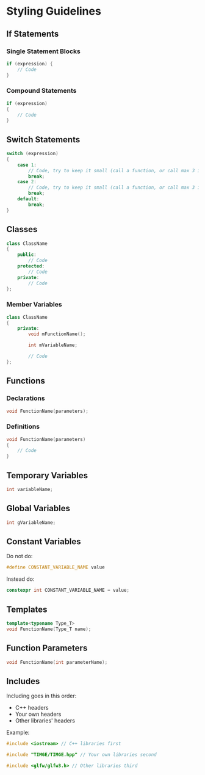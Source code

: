 # Styling Guidelines

## If Statements

### Single Statement Blocks

```cpp
if (expression) {
    // Code
}
```

### Compound Statements

```cpp
if (expression)
{
    // Code
}
```

## Switch Statements

```cpp
switch (expression)
{
    case 1:
        // Code, try to keep it small (call a function, or call max 3 instructions)
        break;
    case 2:
        // Code, try to keep it small (call a function, or call max 3 instructions)
        break;
    default:
        break;
}
```

## Classes

```cpp
class ClassName
{
    public:
        // Code
    protected:
        // Code
    private:
        // Code
};
```

### Member Variables

```cpp
class ClassName
{
    private:
        void mFunctionName();

        int mVariableName;

        // Code
};
```

## Functions

### Declarations

```cpp
void FunctionName(parameters);
```

### Definitions

```cpp
void FunctionName(parameters)
{
    // Code
}
```

## Temporary Variables

```cpp
int variableName;
```

## Global Variables

```cpp
int gVariableName;
```

## Constant Variables

Do not do:

```cpp
#define CONSTANT_VARIABLE_NAME value
```

Instead do:

```cpp
constexpr int CONSTANT_VARIABLE_NAME = value;
```

## Templates

```cpp
template<typename Type_T>
void FunctionName(Type_T name);
```

## Function Parameters

```cpp
void FunctionName(int parameterName);
```

## Includes
Including goes in this order:
- C++ headers
- Your own headers
- Other libraries' headers

Example:

```cpp
#include <iostream> // C++ libraries first

#include "TIMGE/TIMGE.hpp" // Your own libraries second

#include <glfw/glfw3.h> // Other libraries third
```
